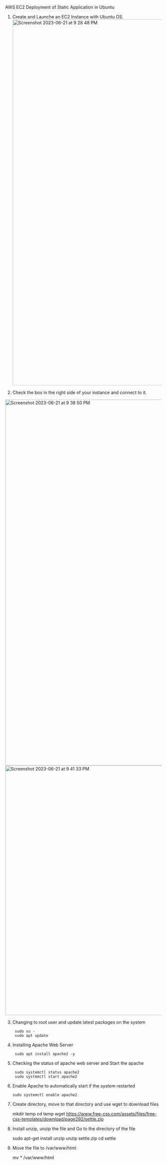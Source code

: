 AWS EC2 Deployment of Static Application in Ubuntu

1. Create and Launche an EC2 Instance with Ubuntu OS.
   <img width="1179" alt="Screenshot 2023-06-21 at 9 28 48 PM" src="https://github.com/maruakinu/AWS-EC2-Deploy-Static-App/assets/100325935/da8b8e39-a614-40ba-bcf1-9029860b3fa0">
   

2. Check the box in the right side of your instance and connect to it.
  <img width="1179" alt="Screenshot 2023-06-21 at 9 38 50 PM" src="https://github.com/maruakinu/AWS-EC2-Deploy-Static-App/assets/100325935/1d92ce3a-060d-4e2a-a029-2eb797a64850">

  <img width="804" alt="Screenshot 2023-06-21 at 9 41 33 PM" src="https://github.com/maruakinu/AWS-EC2-Deploy-Static-App/assets/100325935/db8759a5-634d-489c-9105-96762fb0540a">


3. Changing to root user and update latest packages on the system

        sudo su -
        sudo apt update

5. Installing Apache Web Server
   
        sudo apt install apache2 -y

6. Checking the status of apache web server and Start the apache

        sudo systemctl status apache2
        sudo systemctl start apache2

7. Enable Apache to automatically start if the system restarted

       sudo systemctl enable apache2

8. Create directory, move to that directory and use wget to download files

      mkdir temp
      cd temp
      wget https://www.free-css.com/assets/files/free-css-templates/download/page292/settle.zip

9. Install unzip, unzip the file and Go to the directory of the file

      sudo apt-get install unzip
      unzip settle.zip
      cd settle

11. Move the file to /var/www/html

    mv * /var/www/html

    
       
        

